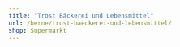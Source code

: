 ```yaml
---
title: "Trost Bäckerei und Lebensmittel"
url: /berne/trost-baeckerei-und-lebensmittel/
shop: Supermarkt
---
```

